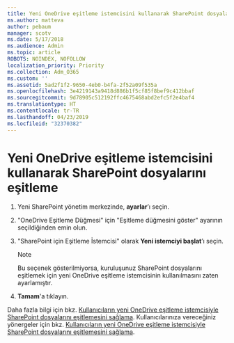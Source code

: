 ```yaml
---
title: Yeni OneDrive eşitleme istemcisini kullanarak SharePoint dosyalarını eşitleme
ms.author: matteva
author: pebaum
manager: scotv
ms.date: 5/17/2018
ms.audience: Admin
ms.topic: article
ROBOTS: NOINDEX, NOFOLLOW
localization_priority: Priority
ms.collection: Adm_O365
ms.custom: ''
ms.assetid: 5ad2f1f2-9650-4eb0-b4fa-2f52a09f535a
ms.openlocfilehash: 3e4219143a9418d886b1f5cf85f8bef9c412bbaf
ms.sourcegitcommit: 9d78905c512192ffc4675468abd2efc5f2e4baf4
ms.translationtype: HT
ms.contentlocale: tr-TR
ms.lasthandoff: 04/23/2019
ms.locfileid: "32370382"
---
```

# <a name="sync-sharepoint-files-with-the-new-onedrive-sync-client"></a>Yeni OneDrive eşitleme istemcisini kullanarak SharePoint dosyalarını eşitleme

1. Yeni SharePoint yönetim merkezinde, **ayarlar**’ı seçin.
    
2. "OneDrive Eşitleme Düğmesi" için "Eşitleme düğmesini göster" ayarının seçildiğinden emin olun.
    
3. "SharePoint için Eşitleme İstemcisi" olarak **Yeni istemciyi başlat**’ı seçin.
    
    > [!NOTE]
    > Bu seçenek gösterilmiyorsa, kuruluşunuz SharePoint dosyalarını eşitlemek için yeni OneDrive eşitleme istemcisinin kullanılmasını zaten ayarlamıştır. 
  
4. **Tamam**'a tıklayın.
    
Daha fazla bilgi için bkz. [Kullanıcıların yeni OneDrive eşitleme istemcisiyle SharePoint dosyalarını eşitlemesini sağlama](https://go.microsoft.com/fwlink/?linkid=866433). Kullanıcılarınıza vereceğiniz yönergeler için bkz. [Kullanıcıların yeni OneDrive eşitleme istemcisiyle SharePoint dosyalarını eşitlemesini sağlama](https://go.microsoft.com/fwlink/?linkid=866427).
  

